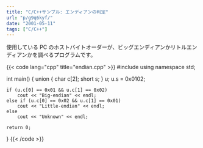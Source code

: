 ```yaml
---
title: "C/C++サンプル: エンディアンの判定"
url: "p/g9q6kyf/"
date: "2001-05-11"
tags: ["C/C++"]
---
```


使用している PC のホストバイトオーダーが、ビッグエンディアンかリトルエンディアンかを調べるプログラムです。

{{< code lang="cpp" title="endian.cpp" >}}
#include <iostream>
using namespace std;

int main()
{
    union {
        char c[2];
        short s;
    } u;
    u.s = 0x0102;

    if (u.c[0] == 0x01 && u.c[1] == 0x02)
        cout << "Big-endian" << endl;
    else if (u.c[0] == 0x02 && u.c[1] == 0x01)
        cout << "Little-endian" << endl;
    else
        cout << "Unknown" << endl;

    return 0;
}
{{< /code >}}
